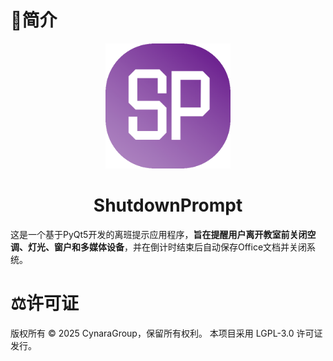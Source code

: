 # 📝简介

<center> 
    <img src="./img/logo.png" alt="LOGO" width="200">

</center>

# <center>ShutdownPrompt</center>

这是一个基于PyQt5开发的离班提示应用程序，**旨在提醒用户离开教室前关闭空调、灯光、窗户和多媒体设备**，并在倒计时结束后自动保存Office文档并关闭系统。


# ⚖️许可证
版权所有 © 2025 CynaraGroup，保留所有权利。
本项目采用 LGPL-3.0 许可证发行。
